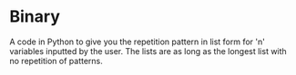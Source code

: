 # Binary
A code in Python to give you the repetition pattern in list form for 'n' variables inputted by the user. The lists are as long as the longest list with no repetition of patterns.
